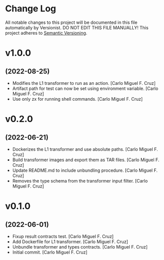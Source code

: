 # Change Log

All notable changes to this project will be documented in this file
automatically by Versionist. DO NOT EDIT THIS FILE MANUALLY!
This project adheres to [Semantic Versioning](http://semver.org/).

# v1.0.0
## (2022-08-25)

* Modifies the L1 transformer to run as an action. [Carlo Miguel F. Cruz]
* Artifact path for test can now be set using environment variable. [Carlo Miguel F. Cruz]
* Use only zx for running shell commands. [Carlo Miguel F. Cruz]

# v0.2.0
## (2022-06-21)

* Dockerizes the L1 transformer and use absolute paths. [Carlo Miguel F. Cruz]
* Build transformer images and export them as TAR files. [Carlo Miguel F. Cruz]
* Update README.md to include unbundling procedure. [Carlo Miguel F. Cruz]
* Removes the type schema from the transformer input filter. [Carlo Miguel F. Cruz]

# v0.1.0
## (2022-06-01)

* Fixup result contracts test. [Carlo Miguel F. Cruz]
* Add Dockerfile for L1 transformer. [Carlo Miguel F. Cruz]
* Unbundle transformer and types contracts. [Carlo Miguel F. Cruz]
* Initial commit. [Carlo Miguel F. Cruz]
